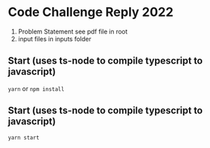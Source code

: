Code Challenge Reply 2022
=== 

1. Problem Statement see pdf file in root
2. input files in inputs folder

## Start (uses ts-node to compile typescript to javascript)
``` yarn ``` or ``` npm install ```

## Start (uses ts-node to compile typescript to javascript)
``` yarn start ```



